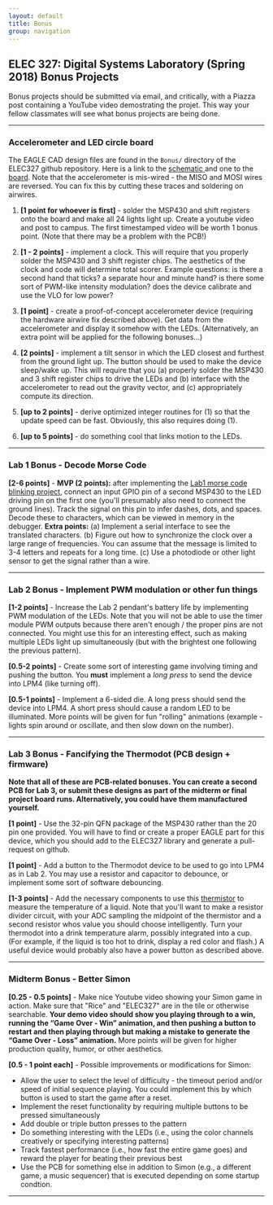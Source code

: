 ```yaml
---
layout: default
title: Bonus
group: navigation
---
```


## ELEC 327: Digital Systems Laboratory (Spring 2018) Bonus Projects

Bonus projects should be submitted via email, and critically, with a Piazza post containing a
YouTube video demostrating the projet. This way your fellow classmates will see what bonus
projects are being done.

---

### Accelerometer and LED circle board

The EAGLE CAD design files are found in the `Bonus/` directory of the ELEC327 github
repository. Here is a link to the [schematic
](https://raw.githubusercontent.com/ckemere/ELEC327/master/Bonus/Bonus.sch) and one to the
[board](https://raw.githubusercontent.com/ckemere/ELEC327/master/Bonus/Bonus.brd). Note that
the accelerometer is mis-wired - the MISO and MOSI wires are reversed. You can fix this by
cutting these traces and soldering on airwires. 

  1. **[1 point for whoever is first]** - solder the MSP430 and shift registers onto the board
  and make all 24 lights light up. Create a youtube video and post to campus. The first
  timestamped video will be worth 1 bonus point. (Note that there may be a problem with the
  PCB!)

  1. **[1 - 2 points]** - implement a clock. This will require that you properly solder the
  MSP430 and 3 shift register chips. The aesthetics of the clock and code will
  determine total scorer. Example questions: is there a second hand that ticks? a separate hour
  and minute hand?  is there some sort of PWM-like intensity modulation? does the device
  calibrate and use the VLO for low power?

  1. **[1 point]** - create a proof-of-concept accelerometer device (requiring the hardware
  airwire fix described above). Get data from the accelerometer and display it somehow with the
  LEDs. (Alternatively, an extra point will be applied for the following bonuses...)

  1. **[2 points]** - implement a tilt sensor in which the LED closest and furthest from the ground
  light up. The button should be used to make the device sleep/wake up. This will require that
  you (a) properly solder the MSP430 and 3 shift register chips to drive the LEDs and (b)
  interface with the accelerometer to read out the gravity vector, and (c) appropriately
  compute its direction.

  2. **[up to 2 points]** - derive optimized integer routines for (1) so that the update speed can be
  fast. Obviously, this also requires doing (1).

  3. **[up to 5 points]** - do something cool that links motion to the LEDs.


---

### Lab 1 Bonus - Decode Morse Code

**[2-6 points]** - **MVP (2 points):** after implementing the [Lab1 morse code blinking
project](lab1/), connect an input GPIO pin of a second MSP430 to the LED driving pin on the
first one (you'll presumably also need to connect the ground lines). Track the signal on this
pin to infer dashes, dots, and spaces. Decode these to characters, which can be viewed in
memory in the debugger. **Extra points:** (a) Implement a serial interface to see the translated
characters. (b) Figure out how to synchronize the clock over a large range of frequencies. You
can assume that the message is limited to 3-4 letters and repeats for a long time. (c) Use a
photodiode or other light sensor to get the signal rather than a wire.

---

### Lab 2 Bonus - Implement PWM modulation or other fun things

**[1-2 points]** - Increase the Lab 2 pendant's battery life by implementing PWM modulation of the
LEDs. Note that you will not be able to use the timer module PWM outputs because there aren't
enough / the proper pins are not connected. You might use this for an interesting effect, such
as making multiple LEDs light up simultaneously (but with the brightest one following the
previous pattern).

**[0.5-2 points]** - Create some sort of interesting game involving timing and pushing the
button. You **must** implement a _long press_ to send the device into LPM4 (like turning off).

**[0.5-1 points]** - Implement a 6-sided die. A long press should send the device into LPM4. A
short press should cause a random LED to be illuminated. More points will be given for fun
"rolling" animations (example - lights spin around or oscillate, and then slow down on the
number).

---

### Lab 3 Bonus - Fancifying the Thermodot (PCB design + firmware)

__Note that all of these are PCB-related bonuses. You can create a second PCB for Lab 3, or
submit these designs as part of the midterm or final project board runs. Alternatively, you
could have them manufactured yourself.__

**[1 point]** - Use the 32-pin QFN package of the MSP430 rather than the 20 pin one provided.
You will have to find or create a proper EAGLE part for this device, which you should add to
the ELEC327 library and generate a pull-request on github.

**[1 point]** - Add a button to the Thermodot device to be used to go into LPM4 as in Lab 2.
You may use a resistor and capacitor to debounce, or implement some sort of software
debouncing.

**[1-3 points]** - Add the necessary components to use this
[thermistor](https://www.digikey.com/product-detail/en/ametherm/DG103395/570-1177-ND/5967491)
to measure the temperature of a liquid. Note that you'll want to make a resistor divider
circuit, with your ADC sampling the midpoint of the thermistor and a second resistor whos value
you should choose intelligently. Turn your thermodot into a drink temperature alarm, possibly
integrated into a cup. (For example, if the liquid is too hot to drink, display a red color and
flash.) A useful device would probably also have a power button as described above.

---

### Midterm Bonus - Better Simon

**[0.25 - 0.5 points]** - Make nice Youtube video showing your Simon game in action. Make sure that
"Rice" and "ELEC327" are in the tile or otherwise searchable. 
**Your demo video should show you playing through to a win, running the “Game Over - Win”
animation, and then pushing a button to restart and then playing through but making a mistake
to generate the “Game Over - Loss” animation.** More points will be given for higher production
quality, humor, or other aesthetics.


**[0.5 - 1 point each]** - Possible improvements or modifications for Simon:
  - Allow the user to select the level of difficulty - the timeout period and/or speed of initial
    sequence playing. You could implement this by which button is used to start the game after
    a reset.
  - Implement the reset functionality by requiring multiple buttons to be pressed
    simultaneously
  - Add double or triple button presses to the pattern
  - Do something interesting with the LEDs (i.e., using the color channels creatively or
    specifying interesting patterns)
  - Track fastest performance (i.e., how fast the entire game goes) and reward the player for
    beating their previous best
  - Use the PCB for something else in addition to Simon (e.g., a different game, a music
    sequencer) that is executed depending on some startup condtion.


---


